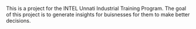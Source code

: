 This is a project for the INTEL Unnati Industrial Training Program.
The goal of this project is to generate insights for buisnesses for them to make better decisions.
